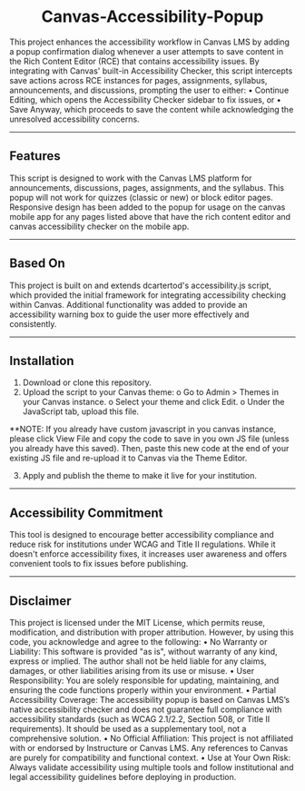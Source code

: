 <h1 align="center"> Canvas-Accessibility-Popup </h1>

This project enhances the accessibility workflow in Canvas LMS by adding a popup confirmation dialog whenever a user attempts to save content in the Rich Content Editor (RCE) that contains accessibility issues.
By integrating with Canvas' built-in Accessibility Checker, this script intercepts save actions across RCE instances for pages, assignments, syllabus, announcements, and discussions, prompting the user to either:
•	Continue Editing, which opens the Accessibility Checker sidebar to fix issues, or
•	Save Anyway, which proceeds to save the content while acknowledging the unresolved accessibility concerns.
________________________________________
## Features
This script is designed to work with the Canvas LMS platform for announcements, discussions, pages, assignments, and the syllabus. This popup will not work for quizzes (classic or new) or block editor pages. Responsive design has been added to the popup for usage on the canvas mobile app for any pages listed above that have the rich content editor and canvas accessibility checker on the mobile app. 
________________________________________
## Based On
This project is built on and extends dcartertod's accessibility.js script, which provided the initial framework for integrating accessibility checking within Canvas. Additional functionality was added to provide an accessibility warning box to guide the user more effectively and consistently.
________________________________________
## Installation
1.	Download or clone this repository.
2.	Upload the script to your Canvas theme:
  o	Go to Admin > Themes in your Canvas instance.
  o	Select your theme and click Edit.
  o	Under the JavaScript tab, upload this file.

**NOTE: If you already have custom javascript in you canvas instance, please click View File and copy the code to save in you own JS file (unless you already have this saved). Then, paste this new code at the end of your existing JS file and re-upload it to Canvas via the Theme Editor.

3.	Apply and publish the theme to make it live for your institution.
________________________________________
## Accessibility Commitment
This tool is designed to encourage better accessibility compliance and reduce risk for institutions under WCAG and Title II regulations. While it doesn't enforce accessibility fixes, it increases user awareness and offers convenient tools to fix issues before publishing.
________________________________________
## Disclaimer
This project is licensed under the MIT License, which permits reuse, modification, and distribution with proper attribution. However, by using this code, you acknowledge and agree to the following:
•	No Warranty or Liability: This software is provided "as is", without warranty of any kind, express or implied. The author shall not be held liable for any claims, damages, or other liabilities arising from its use or misuse.
•	User Responsibility: You are solely responsible for updating, maintaining, and ensuring the code functions properly within your environment.
•	Partial Accessibility Coverage: The accessibility popup is based on Canvas LMS’s native accessibility checker and does not guarantee full compliance with accessibility standards (such as WCAG 2.1/2.2, Section 508, or Title II requirements). It should be used as a supplementary tool, not a comprehensive solution.
•	No Official Affiliation: This project is not affiliated with or endorsed by Instructure or Canvas LMS. Any references to Canvas are purely for compatibility and functional context.
•	Use at Your Own Risk: Always validate accessibility using multiple tools and follow institutional and legal accessibility guidelines before deploying in production.



